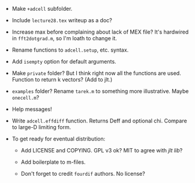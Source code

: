 * Make `+adcell` subfolder.

* Include `lecture28.tex` writeup as a doc?

* Increase max before complaining about lack of MEX file?  It's
  hardwired in `fft2dotgrad.m`, so I'm loath to change it.

* Rename functions to `adcell.setup`, etc. syntax.

* Add `isempty` option for default arguments.

* Make `private` folder?  But I think right now all the functions are
  used.  Function to return k vectors?  (Add to jlt.)

* `examples` folder?  Rename `tarek.m` to something more
  illustrative.  Maybe `onecell.m`?

* Help messages!

* Write `adcell.effdiff` function.  Returns Deff and optional chi.
  Compare to large-D limiting form.

* To get ready for eventual distribution:

  * Add LICENSE and COPYING.  GPL v3 ok?  MIT to agree with *jlt lib*?

  * Add boilerplate to m-files.

  * Don't forget to credit `fourdif` authors.  No license?
